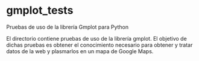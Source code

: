 # gmplot_tests
Pruebas de uso de la librería Gmplot para Python

El directorio contiene pruebas de uso de la librería gmplot. El objetivo de dichas pruebas es obtener el conocimiento
necesario para obtener y tratar datos de la web y plasmarlos en un mapa de Google Maps.
